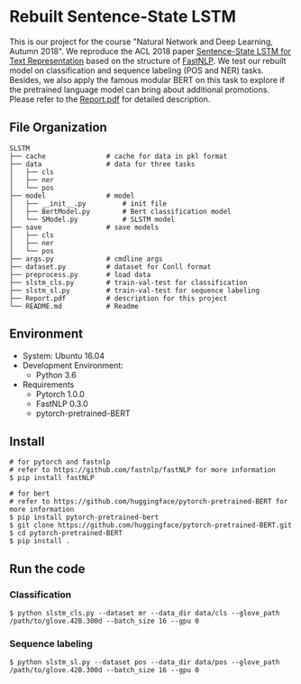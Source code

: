 # Rebuilt Sentence-State LSTM

This is our project for the course "Natural Network and Deep Learning, Autumn 2018". 
We reproduce the ACL 2018 paper [Sentence-State LSTM for Text Representation](https://arxiv.org/abs/1805.02474) based on the structure of [FastNLP](https://github.com/fastnlp/fastNLP).
We test our rebuilt model on classification and sequence labeling (POS and NER) tasks.
Besides, we also apply the famous modular BERT on this task to explore if the pretrained language model can bring about additional promotions.
Please refer to the [Report.pdf](./Report.pdf) for detailed description.

## File Organization

```
SLSTM
├── cache               # cache for data in pkl format
├── data                # data for three tasks
│   ├── cls     
│   ├── ner    
│   └── pos
├── model               # model 
│   ├── __init__.py         # init file
│   ├── BertModel.py        # Bert classification model
│   └── SModel.py           # SLSTM model
├── save                # save models
│   ├── cls
│   ├── ner
│   └── pos      
├── args.py             # cmdline args
├── dataset.py          # dataset for Conll format
├── preprocess.py       # load data
├── slstm_cls.py        # train-val-test for classification
├── slstm_sl.py         # train-val-test for sequence labeling
├── Report.pdf          # description for this project 
└── README.md           # Readme 
```



## Environment

- System: Ubuntu 16.04
- Development Environment:
  - Python 3.6
- Requirements
  - Pytorch 1.0.0
  - FastNLP 0.3.0
  - pytorch-pretrained-BERT
  



## Install

``` shell
# for pytorch and fastnlp
# refer to https://github.com/fastnlp/fastNLP for more information
$ pip install fastNLP

# for bert
# refer to https://github.com/huggingface/pytorch-pretrained-BERT for more information
$ pip install pytorch-pretrained-bert
$ git clone https://github.com/huggingface/pytorch-pretrained-BERT.git
$ cd pytorch-pretrained-BERT
$ pip install .
```



## Run the code

### Classification
``` shell
$ python slstm_cls.py --dataset mr --data_dir data/cls --glove_path /path/to/glove.42B.300d --batch_size 16 --gpu 0
```

### Sequence labeling
``` shell
$ python slstm_sl.py --dataset pos --data_dir data/pos --glove_path /path/to/glove.42B.300d --batch_size 16 --gpu 0
```
